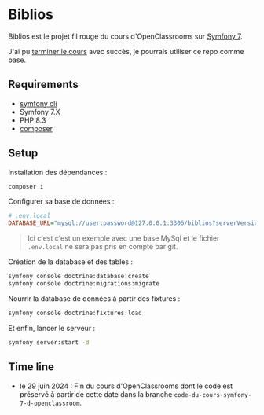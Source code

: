 # Biblios

Biblios est le projet fil rouge du cours d'OpenClassrooms sur [Symfony 7](https://openclassrooms.com/fr/courses/8264046-construisez-un-site-web-a-laide-du-framework-symfony-7).

J'ai pu [terminer le cours](#time-line) avec succès, je pourrais utiliser ce repo comme base.

## Requirements

- [symfony cli](https://symfony.com/download)
- Symfony 7.X
- PHP 8.3
- [composer](https://getcomposer.org/download/)

## Setup

Installation des dépendances :

```bash
composer i
```

Configurer sa base de données :

```ini
# .env.local
DATABASE_URL="mysql://user:password@127.0.0.1:3306/biblios?serverVersion=8.0&charset=utf8"
```

> Ici c'est c'est un exemple avec une base MySql et le fichier `.env.local` ne sera pas pris en compte par git.

Création de la database et des tables :

```bash
symfony console doctrine:database:create
symfony console doctrine:migrations:migrate
```

Nourrir la database de données à partir des fixtures :

```bash
symfony console doctrine:fixtures:load
```

Et enfin, lancer le serveur :

```bash
symfony server:start -d
```

## Time line

- le 29 juin 2024 : Fin du cours d'OpenClassrooms dont le code est préservé à partir de cette date dans la branche `code-du-cours-symfony-7-d-openclassroom`.